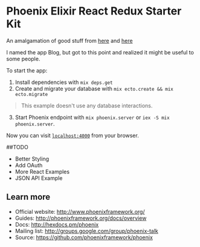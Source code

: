# Phoenix Elixir React Redux Starter Kit
An amalgamation of good stuff from [here](https://github.com/matthewlehner/phoenix-webpack-example) and [here](https://github.com/davezuko/react-redux-starter-kit)

I named the app Blog, but got to this point and realized it might be useful to some people.

To start the app:

  1. Install dependencies with `mix deps.get`
  2. Create and migrate your database with `mix ecto.create && mix ecto.migrate`
  > This example doesn't use any database interactions.
  3. Start Phoenix endpoint with `mix phoenix.server` or `iex -S mix phoenix.server`.

Now you can visit [`localhost:4000`](http://localhost:4000) from your browser.

##TODO
  * Better Styling
  * Add OAuth
  * More React Examples
  * JSON API Example

## Learn more

  * Official website: http://www.phoenixframework.org/
  * Guides: http://phoenixframework.org/docs/overview
  * Docs: http://hexdocs.pm/phoenix
  * Mailing list: http://groups.google.com/group/phoenix-talk
  * Source: https://github.com/phoenixframework/phoenix
